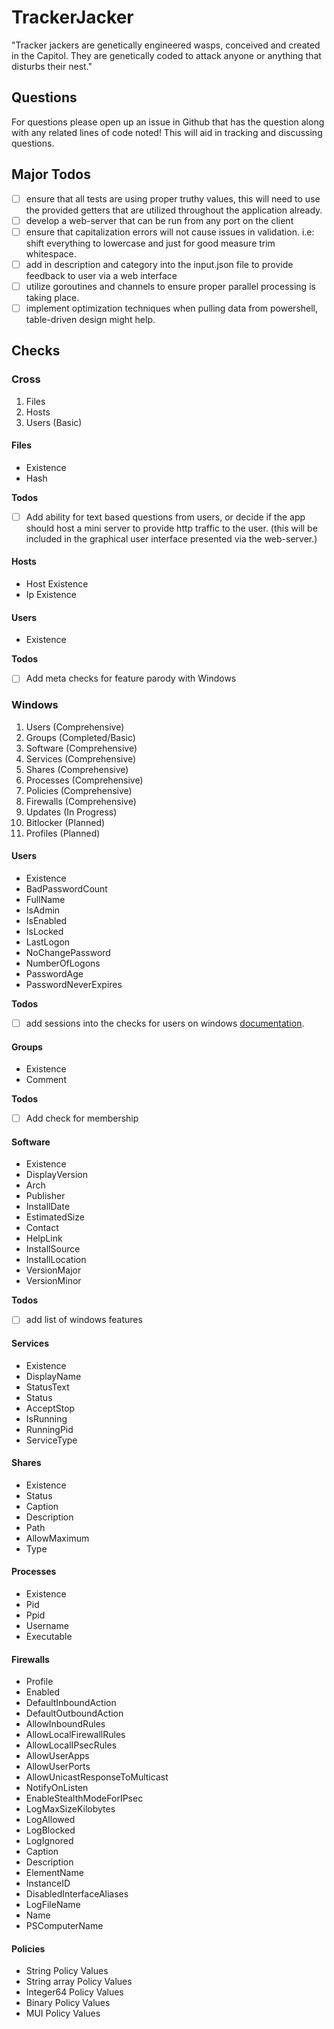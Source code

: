 # TrackerJacker
"Tracker jackers are genetically engineered wasps, conceived and created in the Capitol. They are genetically coded to attack anyone or anything that disturbs their nest."

## Questions
For questions please open up an issue in Github that has the question along with any related lines of code noted! This will aid in tracking and discussing questions.

## Major Todos
- [ ] ensure that all tests are using proper truthy values, this will need to use the provided getters that are utilized throughout the application already.
- [ ] develop a web-server that can be run from any port on the client
- [ ] ensure that capitalization errors will not cause issues in validation. i.e: shift everything to lowercase and just for good measure trim whitespace.
- [ ] add in description and category into the input.json file to provide feedback to user via a web interface
- [ ] utilize goroutines and channels to ensure proper parallel processing is taking place.
- [ ] implement optimization techniques when pulling data from powershell, table-driven design might help.

## Checks
### Cross
1. Files
2. Hosts
3. Users (Basic)

#### Files
* Existence
* Hash

**Todos**
- [ ] Add ability for text based questions from users, or decide if the app should host a mini server to provide http traffic to the user. (this will be included in the graphical user interface presented via the web-server.)

#### Hosts
* Host Existence
* Ip Existence

#### Users
* Existence

**Todos**
- [ ] Add meta checks for feature parody with Windows

### Windows
1. Users (Comprehensive)
2. Groups (Completed/Basic)
3. Software (Comprehensive)
4. Services (Comprehensive) 
5. Shares (Comprehensive)
6. Processes (Comprehensive)
7. Policies (Comprehensive)
8. Firewalls (Comprehensive)
9. Updates (In Progress)
10. Bitlocker (Planned)
11. Profiles (Planned)

#### Users
* Existence
* BadPasswordCount
* FullName
* IsAdmin
* IsEnabled
* IsLocked
* LastLogon
* NoChangePassword
* NumberOfLogons
* PasswordAge
* PasswordNeverExpires

**Todos**
- [ ] add sessions into the checks for users on windows [documentation](https://github.com/iamacarpet/go-win64api/blob/master/sessions.go).

#### Groups
* Existence
* Comment

**Todos**
- [ ] Add check for membership

#### Software
* Existence
* DisplayVersion
* Arch
* Publisher
* InstallDate
* EstimatedSize
* Contact
* HelpLink
* InstallSource
* InstallLocation
* VersionMajor
* VersionMinor

**Todos**
- [ ] add list of windows features

#### Services
* Existence
* DisplayName
* StatusText
* Status
* AcceptStop
* IsRunning
* RunningPid
* ServiceType

#### Shares
* Existence
* Status
* Caption
* Description
* Path
* AllowMaximum
* Type

#### Processes
* Existence
* Pid
* Ppid
* Username
* Executable

#### Firewalls
* Profile
* Enabled
* DefaultInboundAction
* DefaultOutboundAction
* AllowInboundRules
* AllowLocalFirewallRules
* AllowLocalIPsecRules
* AllowUserApps
* AllowUserPorts
* AllowUnicastResponseToMulticast
* NotifyOnListen
* EnableStealthModeForIPsec
* LogMaxSizeKilobytes
* LogAllowed
* LogBlocked
* LogIgnored
* Caption
* Description
* ElementName
* InstanceID
* DisabledInterfaceAliases
* LogFileName
* Name
* PSComputerName

#### Policies
* String Policy Values
* String array Policy Values
* Integer64 Policy Values
* Binary Policy Values
* MUI Policy Values
